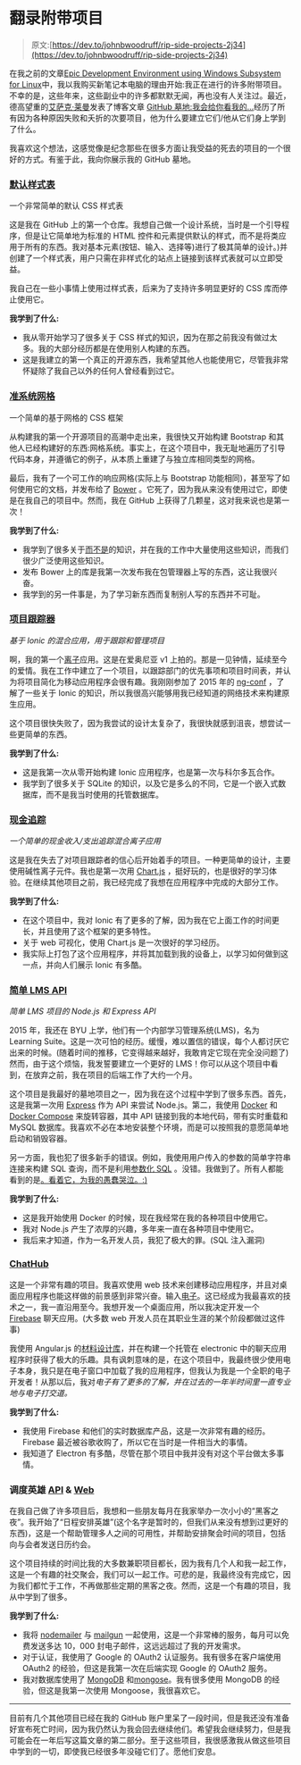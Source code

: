 # 翻录附带项目

> 原文:[https://dev.to/johnbwoodruff/rip-side-projects-2j34](https://dev.to/johnbwoodruff/rip-side-projects-2j34)

在我之前的文章[Epic Development Environment using Windows Subsystem for Linux](https://dev.to/johnwoodruff91/epic-development-environment-using-windows-subsystem-forlinux-5f0n)中，我以我购买新笔记本电脑的理由开始:我正在进行的许多附带项目。不幸的是，这些年来，这些副业中的许多都默默无闻，再也没有人关注过。最近，德高望重的[艾萨克·莱曼](https://twitter.com/isaacandsuch)发表了博客文章 [GitHub 墓地:我会给你看我的...](https://dev.to/isaacandsuch/github-graveyards-ill-show-you-mine-49lh)经历了所有因为各种原因失败和夭折的次要项目，他为什么要建立它们/他从它们身上学到了什么。

我喜欢这个想法，这感觉像是纪念那些在很多方面让我受益的死去的项目的一个很好的方式。有鉴于此，我向你展示我的 GitHub 墓地。

### [默认样式表](https://github.com/jbw91/default-stylesheet)

一个非常简单的默认 CSS 样式表

这是我在 GitHub 上的第一个仓库。我想自己做一个设计系统，当时是一个引导程序，但是让它简单地为标准的 HTML 控件和元素提供默认的样式，而不是将类应用于所有的东西。我对基本元素(按钮、输入、选择等)进行了极其简单的设计。)并创建了一个样式表，用户只需在非样式化的站点上链接到该样式表就可以立即受益。

我自己在一些小事情上使用过样式表，后来为了支持许多明显更好的 CSS 库而停止使用它。

**我学到了什么:**

*   我从零开始学习了很多关于 CSS 样式的知识，因为在那之前我没有做过太多。我的大部分经历都是在使用别人构建的东西。
*   这是我建立的第一个真正的开源东西，我希望其他人也能使用它，尽管我非常怀疑除了我自己以外的任何人曾经看到过它。

### [准系统网格](https://github.com/jbw91/barebones-grid)

一个简单的基于网格的 CSS 框架

从构建我的第一个开源项目的高潮中走出来，我很快又开始构建 Bootstrap 和其他人已经构建好的东西:网格系统。事实上，在这个项目中，我无耻地遍历了引导代码本身，并遵循它的例子，从本质上重建了与独立库相同类型的网格。

最后，我有了一个可工作的响应网格(实际上与 Bootstrap 功能相同)，甚至写了如何使用它的文档，并发布给了 [Bower](https://bower.io/) 。它死了，因为我从来没有使用过它，即使是在我自己的项目中。然而，我在 GitHub 上获得了几颗星，这对我来说也是第一次！

**我学到了什么:**

*   我学到了很多关于[而不是](http://lesscss.org/)的知识，并在我的工作中大量使用这些知识，而我们很少广泛使用这些知识。
*   发布 Bower 上的库是我第一次发布我在包管理器上写的东西，这让我很兴奋。
*   我学到的另一件事是，为了学习新东西而复制别人写的东西并不可耻。

### [项目跟踪器](https://github.com/jbw91/project-tracker)

*基于 Ionic 的混合应用，用于跟踪和管理项目*

啊，我的第一个[离子](https://ionicframework.com/)应用。这是在爱奥尼亚 v1 上拍的。那是一见钟情，延续至今的爱情。我在工作中建立了一个项目，以跟踪部门的优先事项和项目时间表，并认为将项目简化为移动应用程序会很有趣。我刚刚参加了 2015 年的 [ng-conf](https://www.ng-conf.org/) ，了解了一些关于 Ionic 的知识，所以我很高兴能够用我已经知道的网络技术来构建原生应用。

这个项目很快失败了，因为我尝试的设计太复杂了，我很快就感到沮丧，想尝试一些更简单的东西。

**我学到了什么:**

*   这是我第一次从零开始构建 Ionic 应用程序，也是第一次与科尔多瓦合作。
*   我学到了很多关于 SQLite 的知识，以及它是多么的不同，它是一个嵌入式数据库，而不是我当时使用的托管数据库。

### [现金追踪](https://github.com/jbw91/cash-tracker)

*一个简单的现金收入/支出追踪混合离子应用*

这是我在失去了对项目跟踪者的信心后开始着手的项目。一种更简单的设计，主要使用碱性离子元件。我也是第一次用 [Chart.js](https://www.chartjs.org/) ，挺好玩的，也是很好的学习体验。在继续其他项目之前，我已经完成了我想在应用程序中完成的大部分工作。

**我学到了什么:**

*   在这个项目中，我对 Ionic 有了更多的了解，因为我在它上面工作的时间更长，并且使用了这个框架的更多特性。
*   关于 web 可视化，使用 Chart.js 是一次很好的学习经历。
*   我实际上打包了这个应用程序，并将其加载到我的设备上，以学习如何做到这一点，并向人们展示 Ionic 有多酷。

### [简单 LMS API](https://github.com/jbw91/simple-lms-api)

*简单 LMS 项目的 Node.js 和 Express API*

2015 年，我还在 BYU 上学，他们有一个内部学习管理系统(LMS)，名为 Learning Suite。这是一次可怕的经历。缓慢，难以置信的错误，每个人都讨厌它出来的时候。(随着时间的推移，它变得越来越好，我敢肯定它现在完全没问题了)然而，由于这个烦恼，我发誓要建立一个更好的 LMS！你可以从这个项目中看到，在放弃之前，我在项目的后端工作了大约一个月。

这个项目是我最好的墓地项目之一，因为我在这个过程中学到了很多东西。首先，这是我第一次用 [Express](https://expressjs.com/) 作为 API 来尝试 Node.js。第二，我使用 [Docker](https://www.docker.com/) 和 [Docker Compose](https://docs.docker.com/compose/) 来旋转容器，其中 API 链接到我的本地代码，带有实时重载和 MySQL 数据库。我喜欢不必在本地安装整个环境，而是可以按照我的意愿简单地启动和销毁容器。

另一方面，我也犯了很多新手的错误。例如，我使用用户传入的参数的简单字符串连接来构建 SQL 查询，而不是利用[参数化 SQL](https://blog.codinghorror.com/give-me-parameterized-sql-or-give-me-death/) 。没错。我做到了。所有人都能看到的是[。看着它，为我的愚蠢哭泣。:)](https://github.com/jbw91/simple-lms-api/blob/development/app/api/user/controller.js)

**我学到了什么:**

*   这是我开始使用 Docker 的时候，现在我经常在我的各种项目中使用它。
*   我对 Node.js 产生了浓厚的兴趣，多年来一直在各种项目中使用它。
*   我后来才知道，作为一名开发人员，我犯了极大的罪。(SQL 注入漏洞)

### [ChatHub](https://github.com/jbw91/chathub)

这是一个非常有趣的项目。我喜欢使用 web 技术来创建移动应用程序，并且对桌面应用程序也能这样做的前景感到非常兴奋。输入[电子](https://electronjs.org/)。这已经成为我最喜欢的技术之一，我一直沿用至今。我想开发一个桌面应用，所以我决定开发一个 [Firebase](https://firebase.google.com/) 聊天应用。(大多数 web 开发人员在其职业生涯的某个阶段都做过这件事)

我使用 Angular.js 的[材料设计库](https://material.angularjs.org/latest/)，并在构建一个托管在 electronic 中的聊天应用程序时获得了极大的乐趣。具有讽刺意味的是，在这个项目中，我最终很少使用电子本身，我只是在电子窗口中加载了我的应用程序，但我认为我是一个全职的电子开发者！从那以后，我对*电子有了更多的了解，并在过去的一年半时间里一直专业地与电子打交道。*

**我学到了什么:**

*   我使用 Firebase 和他们的实时数据库产品，这是一次非常有趣的经历。Firebase 最近被谷歌收购了，所以它在当时是一件相当大的事情。
*   我知道了 Electron 有多酷，尽管在那个项目中我并没有对这个平台做太多事情。

### 调度英雄 [API](https://github.com/jbw91/scheduling-hero-api) & [Web](https://github.com/jbw91/scheduling-hero-web)

在我自己做了许多项目后，我想和一些朋友每月在我家举办一次小小的“黑客之夜”。我开始了“日程安排英雄”(这个名字是暂时的，但我们从来没有想到过更好的东西)，这是一个帮助管理多人之间的可用性，并帮助安排聚会时间的项目，包括向与会者发送日历约会。

这个项目持续的时间比我的大多数兼职项目都长，因为我有几个人和我一起工作，这是一个有趣的社交聚会，我们可以一起工作。可悲的是，我最终没有完成它，因为我们都忙于工作，不再做那些定期的黑客之夜。然而，这是一个有趣的项目，我从中学到了很多。

**我学到了什么:**

*   我将 [nodemailer](https://nodemailer.com/about/) 与 [mailgun](https://www.mailgun.com/) 一起使用，这是一个非常棒的服务，每月可以免费发送多达 10，000 封电子邮件，这远远超过了我的开发需求。
*   对于认证，我使用了 Google 的 OAuth2 认证服务。我有很多在客户端使用 OAuth2 的经验，但这是我第一次在后端实现 Google 的 OAuth2 服务。
*   我对数据库使用了 [MongoDB](https://www.mongodb.com/) 和[mongose](http://mongoosejs.com/)。我有很多使用 MongoDB 的经验，但这是我第一次使用 Mongoose，我很喜欢它。

* * *

目前有几个其他项目已经在我的 GitHub 账户里呆了一段时间，但是我还没有准备好宣布死亡时间，因为我仍然认为我会回去继续他们。希望我会继续努力，但是我可能会在一年后写这篇文章的第二部分。至于这些项目，我很感激我从做这些项目中学到的一切，即使我已经很多年没碰它们了。愿他们安息。